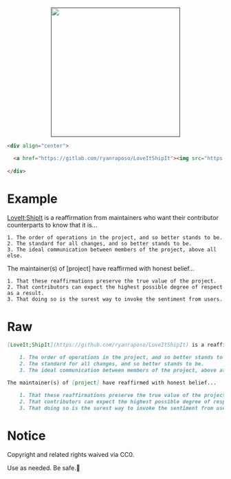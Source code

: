 <p align="center">
  <a href="">
    <img src="https://gist.githubusercontent.com/ryanraposo/594168edd80d76499d4fcb0693ccd2fc/raw/dd37acb08728631f816c4ef61cc39d37986c32a6/sticker02.svg" width="300">
  </a>
</p>

```markdown
<div align="center">

  <a href="https://gitlab.com/ryanraposo/LoveItShipIt"><img src="https://gist.githubusercontent.com/ryanraposo/594168edd80d76499d4fcb0693ccd2fc/raw/dd37acb08728631f816c4ef61cc39d37986c32a6/sticker02.svg" width=175>
  
</div>
```

# Example

[LoveIt;ShipIt](https://github.com/ryanraposo/LoveItShipIt) is a reaffirmation from maintainers who want their contributor counterparts to know that it is...

    1. The order of operations in the project, and so better stands to be.
    2. The standard for all changes, and so better stands to be.
    3. The ideal communication between members of the project, above all else.

The maintainer(s) of [project] have reaffirmed with honest belief...

    1. That these reaffirmations preserve the true value of the project.
    2. That contributors can expect the highest possible degree of respect as a result.
    3. That doing so is the surest way to invoke the sentiment from users.

# Raw

```markdown
[LoveIt;ShipIt](https://github.com/ryanraposo/LoveItShipIt) is a reaffirmation from maintainers who want their contributor counterparts to know that it is...

    1. The order of operations in the project, and so better stands to be.
    2. The standard for all changes, and so better stands to be.
    3. The ideal communication between members of the project, above all else.

The maintainer(s) of [project] have reaffirmed with honest belief...

    1. That these reaffirmations preserve the true value of the project.
    2. That contributors can expect the highest possible degree of respect as a result.
    3. That doing so is the surest way to invoke the sentiment from users.
```

# Notice

Copyright and related rights waived via CC0.

Use as needed. Be safe.🧡


